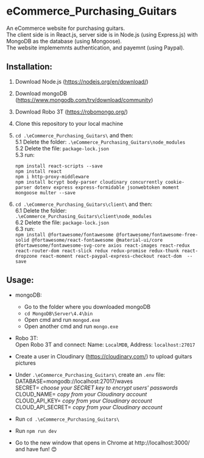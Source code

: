 # eCommerce_Purchasing_Guitars

An eCommerce website for purchasing guitars.  
The client side is in React.js, server side is in Node.js (using Express.js) with MongoDB as the database (using Mongoose).   
The website implememnts authentication, and payemnt (using Paypal).  

## Installation:
1. Download Node.js (https://nodejs.org/en/download/)

2. Download mongoDB (https://www.mongodb.com/try/download/community)

3. Download Robo 3T (https://robomongo.org/)

4. Clone this repository to your local machine 

5. `cd .\eCommerce_Purchasing_Guitars\` and then:  
  5.1 Delete the folder: `.\eCommerce_Purchasing_Guitars\node_modules`  
  5.2 Delete the file: `package-lock.json`  
  5.3 run: 
    ```
    npm install react-scripts --save
    npm install react
    npm i http-proxy-middleware
    npm install bcrypt body-parser cloudinary concurrently cookie-parser dotenv express express-formidable jsonwebtoken moment mongoose multer --save
    ```
    
6. `cd .\eCommerce_Purchasing_Guitars\client\` and then:  
  6.1 Delete the folder: `.\eCommerce_Purchasing_Guitars\client\node_modules`  
  6.2 Delete the file: `package-lock.json`  
  6.3 run:  
    `npm install @fortawesome/fontawesome @fortawesome/fontawesome-free-solid @fortawesome/react-fontawesome @material-ui/core @fortawesome/fontawesome-svg-core axios react-images react-redux react-router-dom react-slick redux redux-promise redux-thunk react-dropzone react-moment react-paypal-express-checkout react-dom  --save`  

## Usage:
- mongoDB:  
  - Go to the folder where you downloaded mongoDB
  - `cd MongoDB\Server\4.4\bin`
  - Open cmd and run `mongod.exe`
  - Open another cmd and run `mongo.exe`
  
- Robo 3T:  
Open Robo 3T and connect: Name: `LocalMDB`, Address: `localhost:27017`

- Create a user in Cloudinary (https://cloudinary.com/) to upload guitars pictures

- Under `.\eCommerce_Purchasing_Guitars\` create an `.env` file:  
DATABASE=mongodb://localhost:27017/waves  
SECRET= *choose your SECRET key to encrypt users' passwords*  
CLOUD_NAME= *copy from your Cloudinary account*  
CLOUD_API_KEY= *copy from your Cloudinary account*  
CLOUD_API_SECRET= *copy from your Cloudinary account*  

- Run `cd .\eCommerce_Purchasing_Guitars\`
- Run `npm run dev`
- Go to the new window that opens in Chrome at http://localhost:3000/ and have fun! 😊
